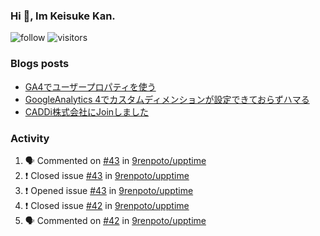 ### Hi 👋, Im Keisuke Kan.

<!--
**9renpoto/9renpoto** is a ✨ _special_ ✨ repository because its `README.md` (this file) appears on your GitHub profile.

Here are some ideas to get you started:

- 🔭 I’m currently working on ...
- 🌱 I’m currently learning ...
- 👯 I’m looking to collaborate on ...
- 🤔 I’m looking for help with ...
- 💬 Ask me about ...
- 📫 How to reach me: ...
- 😄 Pronouns: ...
- ⚡ Fun fact: ...
-->

![follow](https://img.shields.io/github/followers/9renpoto?label=Follow&style=social)
![visitors](https://komarev.com/ghpvc/?username=9renpoto&label=Profile%20views&color=0e75b6&style=flat)

### Blogs posts

<!-- BLOG-POST-LIST:START -->
- [GA4でユーザープロパティを使う](https://9renpoto.dev/2021/02/21/google-analytics-4-user-properties/)
- [GoogleAnalytics 4でカスタムディメンションが設定できておらずハマる](https://9renpoto.dev/2021/02/13/google-analytics-4/)
- [CADDi株式会社にJoinしました](https://9renpoto.dev/2020/12/05/join/)
<!-- BLOG-POST-LIST:END -->

### Activity

<!--START_SECTION:activity-->
1. 🗣 Commented on [#43](https://github.com/9renpoto/upptime/issues/43) in [9renpoto/upptime](https://github.com/9renpoto/upptime)
2. ❗️ Closed issue [#43](https://github.com/9renpoto/upptime/issues/43) in [9renpoto/upptime](https://github.com/9renpoto/upptime)
3. ❗️ Opened issue [#43](https://github.com/9renpoto/upptime/issues/43) in [9renpoto/upptime](https://github.com/9renpoto/upptime)
4. ❗️ Closed issue [#42](https://github.com/9renpoto/upptime/issues/42) in [9renpoto/upptime](https://github.com/9renpoto/upptime)
5. 🗣 Commented on [#42](https://github.com/9renpoto/upptime/issues/42) in [9renpoto/upptime](https://github.com/9renpoto/upptime)
<!--END_SECTION:activity-->

<!--START_SECTION:waka-->
<!--END_SECTION:waka-->
